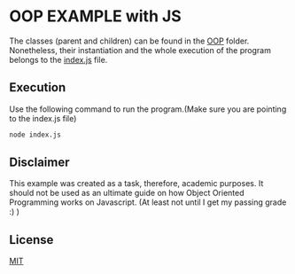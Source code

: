 # OOP EXAMPLE with JS

The classes (parent and children) can be found in the [OOP](https://github.com/Tozarf/OOP-with-Javascript-/tree/main/OOP) folder. Nonetheless, their instantiation and the whole execution of the program belongs to the [index.js](https://github.com/Tozarf/OOP-with-Javascript-/blob/main/index.js) file.

## Execution

Use the following command to run the program.(Make sure you are pointing to the index.js file)

```bash
node index.js
```

## Disclaimer

This example was created as a task, therefore, academic purposes. It should not be used as an ultimate guide on how Object Oriented Programming works on Javascript. (At least not until I get my passing grade :) )

## License

[MIT](https://choosealicense.com/licenses/mit/)
